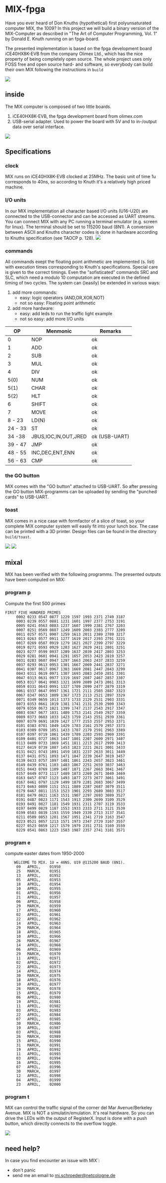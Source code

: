 # MIX-fpga

Have you ever heard of Don Knuths (hypothetical) first polyunsaturated computer MIX, the 1009? In this project we will build a binary version of the MIX-Computer as described in "The Art of Computer Programming, Vol. 1" by Donald E. Knuth running on an fpga-board.

The presented implementation is based on the fpga development board iCE40HX8K-EVB from the company Olimex Ltd., which has the nice property of being completely open source. The whole project uses only FOSS free and open source hard- and software, so everybody can build their own MIX following the instructions in `build`

![](pics/MIX_toast.jpg)


## inside

The MIX computer is composed of two little boards.
1. iCE40HX8K-EVB, the fpga development board from olimex.com
2. USB-serial adapter. Used to power the board with 5V and to in-/output data over serial interface.

![](pics/MIX_inside.jpg)

## Specifications

### clock
MIX runs on iCE40HX8K-EVB clocked at 25MHz. The basic unit of time 1u corresponds to 40ns, so according to Knuth it's a relatively high priced machine.

### I/O units
In our MIX implementation all character based I/O units (U16-U20) are connected to the USB-connector and can be accessed as UART streams. You can connect MIX with any PC running a terminal emulator (e.g. screen for linux). The terminal should be set to 115200 baud (8N1). A conversion between ASCII and Knuths character codes is done in hardware according to Knuths specification (see TAOCP p. 128).
![](pics/MIX_usb.jpg)

### commands
All commands exept the floating point arithmetic are implemented (s. list) with execution times corresponding to Knuth's specifications. Special care is given to the correct timings. Even the "sofisticated" commands SRC and SLC, which need a modulo 10 computation are executed in the defined timing of two cycles. The system can ()easily) be extended in various ways:
1. add more commands:
	* easy: logic operators (AND,OR,XOR,NOT)
	* not so easy: Floating point arithmetic
2. add more hardware:
	* easy: add leds to run the traffic light example
	* not so easy: add more I/O units

| OP  | Menmonic | Remarks |
| -   | -   | -  |
| 0   | NOP | ok |
| 1   | ADD | ok | 
| 2   | SUB | ok | 
| 3   | MUL | ok | 
| 4   | DIV | ok | 
| 5(0)   | NUM | ok | 
| 5(1)   | CHAR | ok | 
| 5(2)  | HLT | ok | 
| 6   | SHIFT | ok | 
| 7   | MOVE | ok | 
| 8 - 23   | LD(N) | ok | 
| 24 - 33  | ST | ok | 
| 34 -38   | JBUS,IOC,IN,OUT,JRED | ok (USB-UART) | 
| 39 - 47   | JMP | ok | 
| 48 - 55   | INC,DEC,ENT,ENN | ok | 
| 56 - 63  | CMP | ok | 

### the GO button
MIX comes with the "GO button" attached to USB-UART. So after pressing the GO button MIX-programms can be uploaded by sending the "punched cards" to USB-UART.

### toast
MIX comes in a nice case with formfactor of a slice of toast, so your complete MIX computer system will easily fit into your lunch box. The case can be printed with a 3D printer. Design files can be found in the directory `build/toast`.

![](pics/MIX_top.jpg)
![](pics/MIX_gpio.jpg)

## mixal
MIX has been verified with the following programms. The presented outputs have been computed on MIX:
### program p
Compute the first 500 primes

	
```
FIRST FIVE HUNDRED PRIMES                                                 
     0002 0233 0547 0877 1229 1597 1993 2371 2749 3187                    
     0003 0239 0557 0881 1231 1601 1997 2377 2753 3191                    
     0005 0241 0563 0883 1237 1607 1999 2381 2767 3203                    
     0007 0251 0569 0887 1249 1609 2003 2383 2777 3209                    
     0011 0257 0571 0907 1259 1613 2011 2389 2789 3217                    
     0013 0263 0577 0911 1277 1619 2017 2393 2791 3221                    
     0017 0269 0587 0919 1279 1621 2027 2399 2797 3229                    
     0019 0271 0593 0929 1283 1627 2029 2411 2801 3251                    
     0023 0277 0599 0937 1289 1637 2039 2417 2803 3253                    
     0029 0281 0601 0941 1291 1657 2053 2423 2819 3257                    
     0031 0283 0607 0947 1297 1663 2063 2437 2833 3259                    
     0037 0293 0613 0953 1301 1667 2069 2441 2837 3271                    
     0041 0307 0617 0967 1303 1669 2081 2447 2843 3299                    
     0043 0311 0619 0971 1307 1693 2083 2459 2851 3301                    
     0047 0313 0631 0977 1319 1697 2087 2467 2857 3307                    
     0053 0317 0641 0983 1321 1699 2089 2473 2861 3313                    
     0059 0331 0643 0991 1327 1709 2099 2477 2879 3319                    
     0061 0337 0647 0997 1361 1721 2111 2503 2887 3323                    
     0067 0347 0653 1009 1367 1723 2113 2521 2897 3329                    
     0071 0349 0659 1013 1373 1733 2129 2531 2903 3331                    
     0073 0353 0661 1019 1381 1741 2131 2539 2909 3343                    
     0079 0359 0673 1021 1399 1747 2137 2543 2917 3347                    
     0083 0367 0677 1031 1409 1753 2141 2549 2927 3359                    
     0089 0373 0683 1033 1423 1759 2143 2551 2939 3361                    
     0097 0379 0691 1039 1427 1777 2153 2557 2953 3371                    
     0101 0383 0701 1049 1429 1783 2161 2579 2957 3373                    
     0103 0389 0709 1051 1433 1787 2179 2591 2963 3389                    
     0107 0397 0719 1061 1439 1789 2203 2593 2969 3391                    
     0109 0401 0727 1063 1447 1801 2207 2609 2971 3407                    
     0113 0409 0733 1069 1451 1811 2213 2617 2999 3413                    
     0127 0419 0739 1087 1453 1823 2221 2621 3001 3433                    
     0131 0421 0743 1091 1459 1831 2237 2633 3011 3449                    
     0137 0431 0751 1093 1471 1847 2239 2647 3019 3457                    
     0139 0433 0757 1097 1481 1861 2243 2657 3023 3461                    
     0149 0439 0761 1103 1483 1867 2251 2659 3037 3463                    
     0151 0443 0769 1109 1487 1871 2267 2663 3041 3467                    
     0157 0449 0773 1117 1489 1873 2269 2671 3049 3469                    
     0163 0457 0787 1123 1493 1877 2273 2677 3061 3491                    
     0167 0461 0797 1129 1499 1879 2281 2683 3067 3499                    
     0173 0463 0809 1151 1511 1889 2287 2687 3079 3511                    
     0179 0467 0811 1153 1523 1901 2293 2689 3083 3517                    
     0181 0479 0821 1163 1531 1907 2297 2693 3089 3527                    
     0191 0487 0823 1171 1543 1913 2309 2699 3109 3529                    
     0193 0491 0827 1181 1549 1931 2311 2707 3119 3533                    
     0197 0499 0829 1187 1553 1933 2333 2711 3121 3539                    
     0199 0503 0839 1193 1559 1949 2339 2713 3137 3541                    
     0211 0509 0853 1201 1567 1951 2341 2719 3163 3547                    
     0223 0521 0857 1213 1571 1973 2347 2729 3167 3557                    
     0227 0523 0859 1217 1579 1979 2351 2731 3169 3559                    
     0229 0541 0863 1223 1583 1987 2357 2741 3181 3571  
```
	
### program e
compute easter dates from 1950-2000
```
	WELCOME TO MIX. 1U = 40NS. U19 @115200 BAUD (8N1).                    
	 09   APRIL,    01950                                             
	 25   MARCH,    01951                                             
	 13   APRIL,    01952                                             
	 05   APRIL,    01953                                             
	 18   APRIL,    01954                                             
	 10   APRIL,    01955                                             
	 01   APRIL,    01956                                             
	 21   APRIL,    01957                                             
	 06   APRIL,    01958                                             
	 29   MARCH,    01959                                             
	 17   APRIL,    01960                                             
	 02   APRIL,    01961                                             
	 22   APRIL,    01962                                             
	 14   APRIL,    01963                                             
	 29   MARCH,    01964                                             
	 18   APRIL,    01965                                             
	 10   APRIL,    01966                                             
	 26   MARCH,    01967                                             
	 14   APRIL,    01968                                             
	 06   APRIL,    01969                                             
	 29   MARCH,    01970                                             
	 11   APRIL,    01971                                             
	 02   APRIL,    01972                                             
	 22   APRIL,    01973                                             
	 14   APRIL,    01974                                             
	 30   MARCH,    01975                                             
	 18   APRIL,    01976                                             
	 10   APRIL,    01977                                             
	 26   MARCH,    01978                                             
	 15   APRIL,    01979                                             
	 06   APRIL,    01980                                             
	 19   APRIL,    01981                                             
	 11   APRIL,    01982                                             
	 03   APRIL,    01983                                             
	 22   APRIL,    01984                                             
	 07   APRIL,    01985                                             
	 30   MARCH,    01986                                             
	 19   APRIL,    01987                                             
	 03   APRIL,    01988                                             
	 26   MARCH,    01989                                             
	 15   APRIL,    01990                                             
	 31   MARCH,    01991                                             
	 19   APRIL,    01992                                             
	 11   APRIL,    01993                                             
	 03   APRIL,    01994                                             
	 16   APRIL,    01995                                             
	 07   APRIL,    01996                                             
	 30   MARCH,    01997                                             
	 12   APRIL,    01998                                             
	 04   APRIL,    01999                                             
	 23   APRIL,    02000                                             
```
		

### program t
MIX can control the traffic signal of the corner del Mar Avenue/Berkeley Avenue. MIX is NOT a simulatin/emulation. It's real hardware. So you can drive the LEDs with the output of RegisterX. Input is done with a push button, which directly connects to the overflow toggle.

![](pics/MIX_traffic.jpg)

## need help?
In case you find encounter an issue with MIX`:
* don't panic
* send me an email to mi.schroeder@netcologne.de
